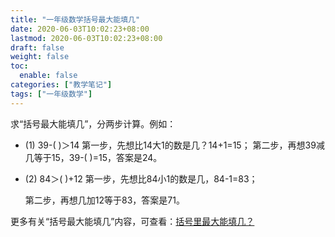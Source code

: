 ```yaml
---
title: "一年级数学括号最大能填几"
date: 2020-06-03T10:02:23+08:00
lastmod: 2020-06-03T10:02:23+08:00
draft: false
weight: false
toc:
  enable: false
categories: ["教学笔记"]
tags: ["一年级数学"] 
---
```


求“括号最大能填几”，分两步计算。例如：

+ (1)  39-(   )＞14
  第一步，先想比14大1的数是几？14+1=15；
  第二步，再想39减几等于15，39-(   )=15，答案是24。

+ (2)  84＞(   )+12
  第一步，先想比84小1的数是几，84-1=83；

  第二步，再想几加12等于83，答案是71。

更多有关“括号最大能填几”内容，可查看：[括号里最大能填几？](https://www.sohu.com/a/358938277_100195078)



 